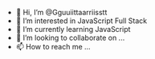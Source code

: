 - 👋 Hi, I’m @Gguuiittaarriisstt
- 👀 I’m interested in JavaScript Full Stack
- 🌱 I’m currently learning JavaScript
- 💞️ I’m looking to collaborate on ...
- 📫 How to reach me ...

<!---
Gguuiittaarriisstt/Gguuiittaarriisstt is a ✨ special ✨ repository because its `README.md` (this file) appears on your GitHub profile.
You can click the Preview link to take a look at your changes.
--->
